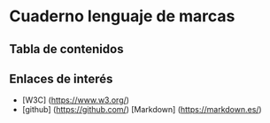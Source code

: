 # Cuaderno lenguaje de marcas
## Tabla de contenidos




## Enlaces de interés
* [W3C] (https://www.w3.org/)
* [github] (https://github.com/) [Markdown] (https://markdown.es/)

